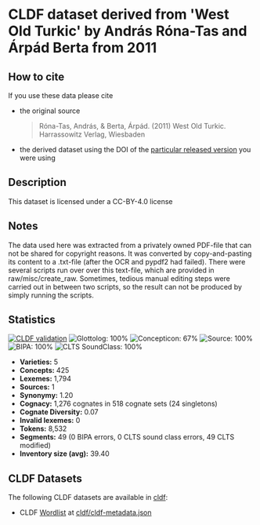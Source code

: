 # CLDF dataset derived from 'West Old Turkic' by András Róna-Tas and Árpád Berta from 2011

## How to cite

If you use these data please cite
- the original source
  > Róna-Tas, András, & Berta, Árpád. (2011) West Old Turkic. Harrassowitz Verlag, Wiesbaden
- the derived dataset using the DOI of the [particular released version](../../releases/) you were using

## Description


This dataset is licensed under a CC-BY-4.0 license

## Notes

The data used here was extracted from a privately owned PDF-file that can not be shared for copyright reasons. It was converted by copy-and-pasting its content to a .txt-file (after the OCR and pypdf2 had failed). There were several scripts run over over this text-file, which are provided in raw/misc/create_raw. Sometimes, tedious manual editing steps were carried out in between two scripts, so the result can not be produced by simply running the scripts.



## Statistics


[![CLDF validation](https://github.com/martino-vic/ronatasbertawot/workflows/CLDF-validation/badge.svg)](https://github.com/martino-vic/ronatasbertawot/actions?query=workflow%3ACLDF-validation)
![Glottolog: 100%](https://img.shields.io/badge/Glottolog-100%25-brightgreen.svg "Glottolog: 100%")
![Concepticon: 67%](https://img.shields.io/badge/Concepticon-67%25-orange.svg "Concepticon: 67%")
![Source: 100%](https://img.shields.io/badge/Source-100%25-brightgreen.svg "Source: 100%")
![BIPA: 100%](https://img.shields.io/badge/BIPA-100%25-brightgreen.svg "BIPA: 100%")
![CLTS SoundClass: 100%](https://img.shields.io/badge/CLTS%20SoundClass-100%25-brightgreen.svg "CLTS SoundClass: 100%")

- **Varieties:** 5
- **Concepts:** 425
- **Lexemes:** 1,794
- **Sources:** 1
- **Synonymy:** 1.20
- **Cognacy:** 1,276 cognates in 518 cognate sets (24 singletons)
- **Cognate Diversity:** 0.07
- **Invalid lexemes:** 0
- **Tokens:** 8,532
- **Segments:** 49 (0 BIPA errors, 0 CLTS sound class errors, 49 CLTS modified)
- **Inventory size (avg):** 39.40

## CLDF Datasets

The following CLDF datasets are available in [cldf](cldf):

- CLDF [Wordlist](https://github.com/cldf/cldf/tree/master/modules/Wordlist) at [cldf/cldf-metadata.json](cldf/cldf-metadata.json)